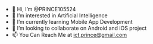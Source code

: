 - 👋 Hi, I’m @PRINCE105524
- 👀 I’m interested in Artificial Intelligence
- 🌱 I’m currently learning Mobile App Development
- 💞️ I’m looking to collaborate on Android and iOS project
- 📫 You Can Reach Me at ict.prince@gmail.com

<!---
PRINCE105524/PRINCE105524 is a ✨ special ✨ repository because its `README.md` (this file) appears on your GitHub profile.
You can click the Preview link to take a look at your changes.
--->
